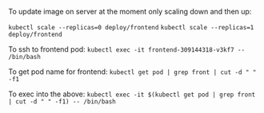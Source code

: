 To update image on server at the moment only scaling down and then up:

`kubectl scale --replicas=0 deploy/frontend`
`kubectl scale --replicas=1 deploy/frontend`

To ssh to frontend pod:
`kubectl exec -it frontend-309144318-v3kf7 -- /bin/bash`

To get pod name for frontend:
`kubectl get pod | grep front | cut -d " " -f1`

To exec into the above:
`kubectl exec -it $(kubectl get pod | grep front | cut -d " " -f1) -- /bin/bash`